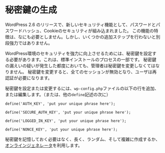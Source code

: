 # 秘密鍵の生成

WordPress 2.6 のリリースで、新しいセキュリティ機能として、パスワードとパスワードハッシュ、Cookieのセキュリティが組み込まれました。
この機能の特徴は、なにも必要としません。しかし、いくつかの追加ステップを行わないと別段強力ではありません。

WordPress環境のセキュリティを強力に向上させるためには、秘密鍵を設定する必要があります。これは、標準インストールのプロセスの一部です。
秘密鍵の漏えいの疑いが発生した都度においても、管理者は秘密鍵を変更しなくてはなりません。
秘密鍵を変更すると、全てのセッションが無効となり、ユーザは再認証が必要になります。

秘密鍵を設定または変更するには、`wp-config.php`ファイルの以下の行を追加、または編集します。（または、他の`define`記述の次に）

    define('AUTH_KEY', 'put your unique phrase here');

    define('SECURE_AUTH_KEY', 'put your unique phrase here');

    define('LOGGED_IN_KEY', 'put your unique phrase here');

    define('NONCE_KEY', 'put your unique phrase here');


秘密鍵を記憶しておく必要はなく、長く、ランダム、そして複雑に作成するか、[オンラインジェネレータ](https://api.wordpress.org/secret-key/1.1/salt/)を利用します。
